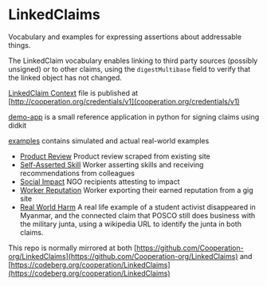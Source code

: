# LinkedClaims

Vocabulary and examples for expressing assertions about addressable things.

The LinkedClaim vocabulary enables linking to
third party sources (possibly unsigned) or to other claims, using the `digestMultibase` field
to verify that the linked object has not changed. 

[LinkedClaim Context](./context.json) file is published at [http://cooperation.org/credentials/v1](cooperation.org/credentials/v1)

[demo-app](./demo-app) is a small reference application in python for signing claims using didkit

[examples](./examples) contains simulated and actual real-world examples
  * [Product Review](./examples/product-review) Product review scraped from existing site
  * [Self-Asserted Skill](./examples/self-asserted-skill) Worker asserting skills and receiving recommendations from colleagues
  * [Social Impact](./examples/social-impact) NGO recipients attesting to impact
  * [Worker Reputation](./examples/worker-reputation) Worker exporting their earned reputation from a gig site
  * [Real World Harm](./examples/real-world-harm) A real life example of a student activist disappeared in Myanmar, and the connected claim that POSCO still does business with the military junta, using a wikipedia URL to identify the junta in both claims.


This repo is normally mirrored at both
[https://github.com/Cooperation-org/LinkedClaims](https://github.com/Cooperation-org/LinkedClaims) and [https://codeberg.org/cooperation/LinkedClaims](https://codeberg.org/cooperation/LinkedClaims)
